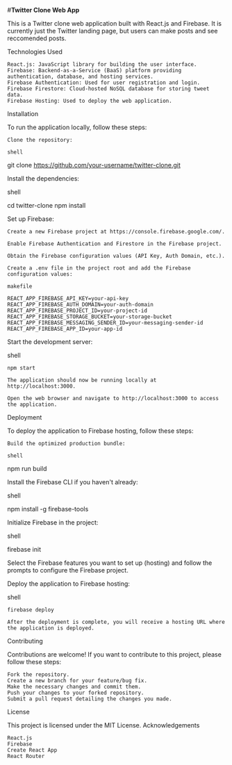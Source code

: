 #**Twitter Clone Web App**

This is a Twitter clone web application built with React.js and Firebase. It is currently just the Twitter landing page, but users can make posts and see reccomended posts.

Technologies Used

    React.js: JavaScript library for building the user interface.
    Firebase: Backend-as-a-Service (BaaS) platform providing authentication, database, and hosting services.
    Firebase Authentication: Used for user registration and login.
    Firebase Firestore: Cloud-hosted NoSQL database for storing tweet data.
    Firebase Hosting: Used to deploy the web application.

Installation

To run the application locally, follow these steps:

    Clone the repository:

    shell

git clone https://github.com/your-username/twitter-clone.git

Install the dependencies:

shell

cd twitter-clone
npm install

Set up Firebase:

    Create a new Firebase project at https://console.firebase.google.com/.

    Enable Firebase Authentication and Firestore in the Firebase project.

    Obtain the Firebase configuration values (API Key, Auth Domain, etc.).

    Create a .env file in the project root and add the Firebase configuration values:

    makefile

    REACT_APP_FIREBASE_API_KEY=your-api-key
    REACT_APP_FIREBASE_AUTH_DOMAIN=your-auth-domain
    REACT_APP_FIREBASE_PROJECT_ID=your-project-id
    REACT_APP_FIREBASE_STORAGE_BUCKET=your-storage-bucket
    REACT_APP_FIREBASE_MESSAGING_SENDER_ID=your-messaging-sender-id
    REACT_APP_FIREBASE_APP_ID=your-app-id

Start the development server:

shell

    npm start

    The application should now be running locally at http://localhost:3000.

    Open the web browser and navigate to http://localhost:3000 to access the application.

Deployment

To deploy the application to Firebase hosting, follow these steps:

    Build the optimized production bundle:

    shell

npm run build

Install the Firebase CLI if you haven't already:

shell

npm install -g firebase-tools

Initialize Firebase in the project:

shell

firebase init

Select the Firebase features you want to set up (hosting) and follow the prompts to configure the Firebase project.

Deploy the application to Firebase hosting:

shell

    firebase deploy

    After the deployment is complete, you will receive a hosting URL where the application is deployed.

Contributing

Contributions are welcome! If you want to contribute to this project, please follow these steps:

    Fork the repository.
    Create a new branch for your feature/bug fix.
    Make the necessary changes and commit them.
    Push your changes to your forked repository.
    Submit a pull request detailing the changes you made.

License

This project is licensed under the MIT License.
Acknowledgements

    React.js
    Firebase
    Create React App
    React Router
